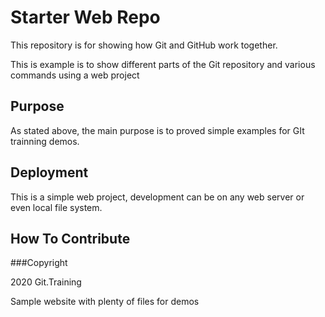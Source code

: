 # Starter Web Repo

This repository is for showing how Git and GitHub work together.

This is example is to show different parts of the Git repository and various commands using a web project

## Purpose

As stated above, the main purpose is to proved simple examples for GIt trainning demos.

## Deployment

This is a simple web project, development can be on any web server or even local file system.

## How To Contribute

###Copyright

2020 Git.Training

Sample website with plenty of files for demos